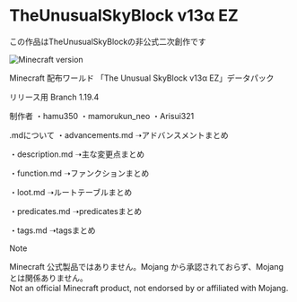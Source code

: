 # TheUnusualSkyBlock v13α EZ

この作品はTheUnusualSkyBlockの非公式二次創作です

![Minecraft version](https://img.shields.io/badge/version-1.19.4-blue.svg)

Minecraft 配布ワールド 「The Unusual SkyBlock v13α EZ」データパック

リリース用 Branch 1.19.4

制作者
・hamu350
・mamorukun_neo
・Arisui321

.mdについて
・advancements.md
➝アドバンスメントまとめ

・description.md
➝主な変更点まとめ

・function.md
➝ファンクションまとめ

・loot.md
➝ルートテーブルまとめ

・predicates.md
➝predicatesまとめ

・tags.md
➝tagsまとめ

> [!NOTE]
> Minecraft 公式製品ではありません。Mojang から承認されておらず、Mojang とは関係ありません。  
> Not an official Minecraft product, not endorsed by or affiliated with Mojang.